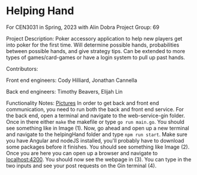 # Helping Hand
For CEN3031 in Spring, 2023 with Alin Dobra
Project Group: 69

Project Description:
Poker accessory application to help new players get into poker for the first time. Will determine possible hands, probabilities between possible hands, and give strategy tips. Can be extended to more types of games/card-games or have a login system to pull up past hands.

Contributors:

  Front end engineers: 
  Cody Hilliard,
  Jonathan Cannella
  
  Back end engineers: Timothy Beavers,
  Elijah Lin




  Functionality Notes: [Pictures](https://imgur.com/a/KIKRzai)
  In order to get back and front end communication, you need to run both the back and front end service. For the back end, open a terminal and navigate to the web-service-gin folder. Once in there either `make` the makefile or type `go run main.go`. You should see something like in Image (1). Now, go ahead and open up a new terminal and navigate to the helpingHand folder and type `npm run start`. Make sure you have Angular and nodeJS installed, you'll probably have to download some packages before it finishes. You should see something like Image (2). Once you are here you can open up a browser and navigate to [localhost:4200](http://localhost:4200/). You should now see the webpage in (3). You can type in the two inputs and see your post requests on the Gin terminal (4).
